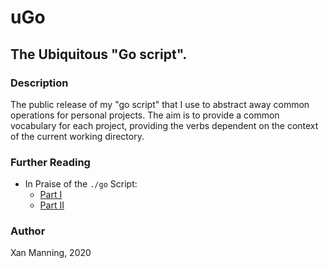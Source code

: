 # uGo

## The Ubiquitous "Go script".

### Description

The public release of my "go script" that I use to abstract away common
operations for personal projects. The aim is to provide a common vocabulary for
each project, providing the verbs dependent on the context of the current
working directory.

### Further Reading

  - In Praise of the `./go` Script:
  	- [Part I](https://www.thoughtworks.com/insights/blog/praise-go-script-part-i)
  	- [Part II](https://www.thoughtworks.com/insights/blog/praise-go-script-part-ii)

### Author

Xan Manning, 2020
